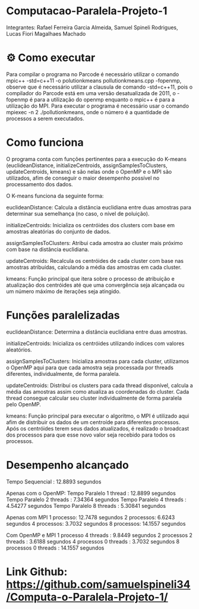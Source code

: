 # Computacao-Paralela-Projeto-1
Integrantes: Rafael Ferreira Garcia Almeida, 
             Samuel Spineli Rodrigues, 
             Lucas Fiori Magalhaes Machado
# ⚙️ Como executar
Para compilar o programa no Parcode é necessário utilizar o comando mpic++ -std=c++11 -o polutionkmeans pollutionkmeans.cpp -fopenmp, observe que é necessário utilizar a clausula de comando -std=c++11, pois o compilador do Parcode está em uma versão desatualizada de 2011, o -fopenmp é para a utilização do openmp enquanto o mpic++ é para a utilização do MPI.
Para executar o programa é necessário usar o comando  mpiexec -n 2 ./pollutionkmeans, onde o número é a quantidade de processos a serem executados.

# Como funciona
O programa conta com funções pertinentes para a execução do K-means (euclideanDistance, initializeCentroids, assignSamplesToClusters, updateCentroids, kmeans) e são nelas onde o OpenMP e o MPI são utilizados, afim de conseguir o maior desempenho possível no processamento dos dados. 

O K-means funciona da seguinte forma:

euclideanDistance: Calcula a distância euclidiana entre duas amostras para determinar sua semelhança (no caso, o nível de poluição).

initializeCentroids: Inicializa os centróides dos clusters com base em amostras aleatórias do conjunto de dados.

assignSamplesToClusters: Atribui cada amostra ao cluster mais próximo com base na distância euclidiana.

updateCentroids: Recalcula os centróides de cada cluster com base nas amostras atribuídas, calculando a média das amostras em cada cluster.

kmeans: Função principal que itera sobre o processo de atribuição e atualização dos centróides até que uma convergência seja alcançada ou um número máximo de iterações seja atingido.

# Funções paralelizadas

euclideanDistance: Determina a distância euclidiana entre duas amostras.

initializeCentroids: Inicializa os centróides utilizando índices com valores aleatórios.

assignSamplesToClusters: Inicializa amostras para cada cluster, utilizamos o OpenMP aqui para que cada amostra seja processada por threads diferentes, individualmente, de forma paralela.

updateCentroids: Distribuí os clusters para cada thread disponível, calcula a média das amostras assim como atualiza as coordenadas do cluster. Cada thread consegue calcular seu cluster individualmente de forma paralela pelo OpenMP.

kmeans: Função principal para executar o algoritmo, o MPI é utilizado aqui afim de distribuir os dados de um centroíde para diferentes processos. Após os centróides terem seus dados atualizados, é realizado o broadcast dos processos para que esse novo valor seja recebido para todos os processos.

# Desempenho alcançado
Tempo Sequencial : 12.8893 segundos

Apenas com o OpenMP:
Tempo Paralelo 1 thread : 12.8899 segundos
Tempo Paralelo 2 threads : 7.34364 segundos
Tempo Paralelo 4 threads : 4.54277 segundos
Tempo Paralelo 8 threads : 5.30841 segundos

Apenas com MPI
1 processo: 12.7478 segundos
2 processos: 6.6243 segundos
4 processos: 3.7032 segundos
8 processos: 14.1557 segundos

Com OpenMP e MPI
1 processo 4 threads : 9.8449 segundos
2 processos 2 threads : 3.6188 segundos
4 processos 0 threads : 3.7032 segundos
8 processos 0 threads : 14.1557 segundos

# Link Github: https://github.com/samuelspineli34/Computa-o-Paralela-Projeto-1/
